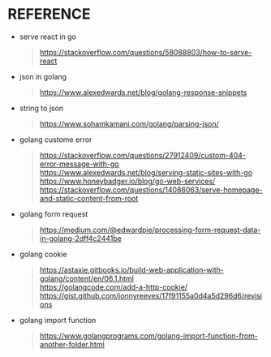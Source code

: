 # REFERENCE

- serve react in go <br>
    > https://stackoverflow.com/questions/58088803/how-to-serve-react <br>

- json in golang <br>
    > https://www.alexedwards.net/blog/golang-response-snippets <br>

- string to json <br>
    > https://www.sohamkamani.com/golang/parsing-json/ <br>

- golang custome error <br>
    > https://stackoverflow.com/questions/27912409/custom-404-error-message-with-go <br>
    > https://www.alexedwards.net/blog/serving-static-sites-with-go <br>
    > https://www.honeybadger.io/blog/go-web-services/ <br>
    > https://stackoverflow.com/questions/14086063/serve-homepage-and-static-content-from-root<br>

- golang form request <br>
    > https://medium.com/@edwardpie/processing-form-request-data-in-golang-2dff4c2441be <br>

- golang cookie <br>
    > https://astaxie.gitbooks.io/build-web-application-with-golang/content/en/06.1.html <br>
    > https://golangcode.com/add-a-http-cookie/ <br>
    > https://gist.github.com/jonnyreeves/17f91155a0d4a5d296d6/revisions <br>

- golang import function <br>
    > https://www.golangprograms.com/golang-import-function-from-another-folder.html <br>